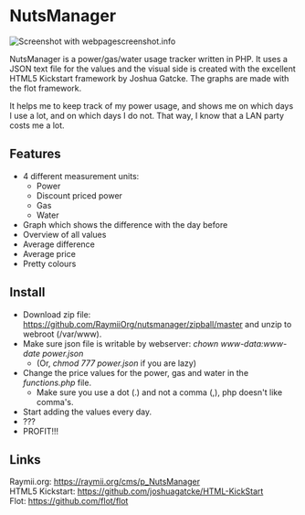 # NutsManager

![Screenshot with webpagescreenshot.info](http://www.webpagescreenshot.info/i/15431-102201293433pm.png)

NutsManager is a power/gas/water usage tracker written in PHP. It uses a JSON text file for the values and the visual side is created with the excellent HTML5 Kickstart framework by Joshua Gatcke. The graphs are made with the flot framework.  

It helps me to keep track of my power usage, and shows me on which days I use a lot, and on which days I do not. That way, I know that a LAN party costs me a lot.

## Features

- 4 different measurement units:
  - Power
  - Discount priced power
  - Gas
  - Water
- Graph which shows the difference with the day before
- Overview of all values
- Average difference
- Average price
- Pretty colours

## Install

- Download zip file: https://github.com/RaymiiOrg/nutsmanager/zipball/master and unzip to webroot (/var/www).  
- Make sure json file is writable by webserver: *chown www-data:www-date power.json*
  - (Or, *chmod 777 power.json* if you are lazy)
- Change the price values for the power, gas and water in the *functions.php* file.
  - Make sure you use a dot (.) and not a comma (,), php doesn't like comma's.
- Start adding the values every day.
- ???
- PROFIT!!!


## Links

Raymii.org: https://raymii.org/cms/p_NutsManager  
HTML5 Kickstart: https://github.com/joshuagatcke/HTML-KickStart  
Flot: https://github.com/flot/flot  
